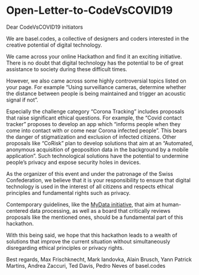 # Open-Letter-to-CodeVsCOVID19

Dear CodeVsCOVID19 initiators

We are basel.codes, a collective of designers and coders interested in the creative potential of digital technology.

We came across your online Hackathon and find it an exciting initiative. There is no doubt that digital technology has the potential to be of great assistance to society during these difficult times.

However, we also came across some highly controversial topics listed on your page. For example “Using surveillance cameras, determine whether the distance between people is being maintained and trigger an acoustic signal if not”.

Especially the challenge category “Corona Tracking” includes proposals that raise significant ethical questions. For example, the “Covid contact tracker” proposes to develop an app which “informs people when they come into contact with or come near Corona infected people”. This bears the danger of stigmatization and exclusion of infected citizens. Other proposals like “CoRisk” plan to develop solutions that aim at an “Automated, anonymous acquisition of geoposition data in the background by a mobile application”. Such technological solutions have the potential to undermine people’s privacy and expose security holes in devices.

As the organizer of this event and under the patronage of the Swiss Confederation, we believe that it is your responsibility to ensure that digital technology is used in the interest of all citizens and respects ethical principles and fundamental rights such as privacy.

Contemporary guidelines, like the [MyData initiative](https://julkaisut.valtioneuvosto.fi/bitstream/handle/10024/78439/MyData-nordic-model.pdf?sequence=1&isAllowed=y), that aim at human-centered data processing, as well as a board that critically reviews proposals like the mentioned ones, should be a fundamental part of this hackathon.

With this being said, we hope that this hackathon leads to a wealth of solutions that improve the current situation without simultaneously disregarding ethical principles or privacy rights.

Best regards,
Max Frischknecht, Mark Iandovka, Alain Brusch, Yann Patrick Martins, Andrea Zaccuri, Ted Davis, Pedro Neves
of basel.codes